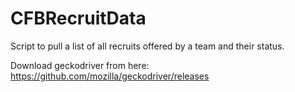 # CFBRecruitData
Script to pull a list of all recruits offered by a team and their status. 

Download geckodriver from here:
https://github.com/mozilla/geckodriver/releases
